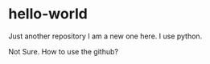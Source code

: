 # hello-world
Just another repository
I am a new one here. I use python.

Not Sure.
How to use the github?
